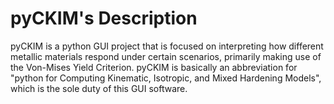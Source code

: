 # pyCKIM's Description
pyCKIM is a python GUI project that is focused on interpreting how different metallic materials respond under certain scenarios, primarily making use of the Von-Mises Yield Criterion. pyCKIM is basically an abbreviation for "python for Computing Kinematic, Isotropic, and Mixed Hardening Models", which is the sole duty of this GUI software.
